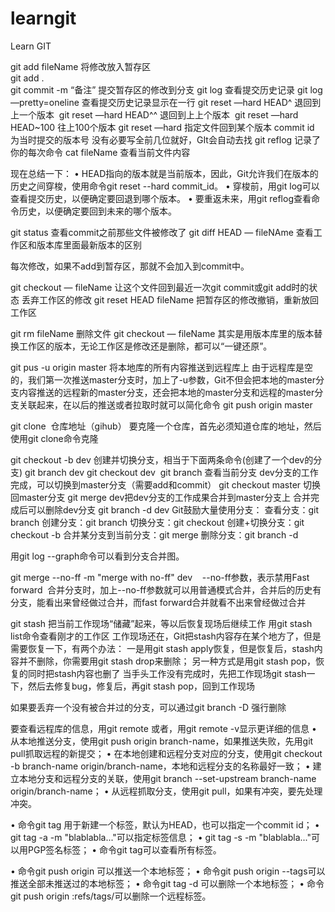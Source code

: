 # learngit
Learn GIT 

git add fileName 将修改放入暂存区\
git add . \
git commit -m “备注” 提交暂存区的修改到分支
git log 查看提交历史记录
git log —pretty=oneline 查看提交历史记录显示在一行
git reset —hard HEAD^ 退回到上一个版本 
git reset —hard HEAD^^ 退回到上上个版本 
git reset —hard HEAD~100 往上100个版本
git reset —hard <commit id> 指定文件回到某个版本 commit id 为当时提交的版本号 没有必要写全前几位就好，GIt会自动去找
git reflog 记录了你的每次命令
cat fileName 查看当前文件内容

现在总结一下：
•	HEAD指向的版本就是当前版本，因此，Git允许我们在版本的历史之间穿梭，使用命令git reset --hard commit_id。
•	穿梭前，用git log可以查看提交历史，以便确定要回退到哪个版本。
•	要重返未来，用git reflog查看命令历史，以便确定要回到未来的哪个版本。

git status 查看commit之前那些文件被修改了
git diff HEAD — fileNAme 查看工作区和版本库里面最新版本的区别

每次修改，如果不add到暂存区，那就不会加入到commit中。

git checkout — fileName 让这个文件回到最近一次git commit或git add时的状态 丢弃工作区的修改
git reset HEAD fileName 把暂存区的修改撤销，重新放回工作区

git rm fileName 删除文件
git checkout — fileName 其实是用版本库里的版本替换工作区的版本，无论工作区是修改还是删除，都可以“一键还原”。

git pus -u origin master 将本地库的所有内容推送到远程库上 
由于远程库是空的，我们第一次推送master分支时，加上了-u参数，Git不但会把本地的master分支内容推送的远程新的master分支，还会把本地的master分支和远程的master分支关联起来，在以后的推送或者拉取时就可以简化命令
git push origin master

git clone  仓库地址（gihub）
要克隆一个仓库，首先必须知道仓库的地址，然后使用git clone命令克隆

git checkout -b dev 创建并切换分支，相当于下面两条命令(创建了一个dev的分支)
git branch dev
git checkout dev 
git branch 查看当前分支
dev分支的工作完成，可以切换到master分支（需要add和commit）
git checkout master 切换回master分支
git merge dev把dev分支的工作成果合并到master分支上
合并完成后可以删除dev分支 git branch -d dev
Git鼓励大量使用分支：
查看分支：git branch
创建分支：git branch <name>
切换分支：git checkout <name>
创建+切换分支：git checkout -b <name>
合并某分支到当前分支：git merge <name>
删除分支：git branch -d <name>

用git log --graph命令可以看到分支合并图。

git merge --no-ff -m "merge with no-ff" dev    --no-ff参数，表示禁用Fast forward 
合并分支时，加上--no-ff参数就可以用普通模式合并，合并后的历史有分支，能看出来曾经做过合并，而fast forward合并就看不出来曾经做过合并

git stash 把当前工作现场“储藏”起来，等以后恢复现场后继续工作
用git stash list命令查看刚才的工作区
工作现场还在，Git把stash内容存在某个地方了，但是需要恢复一下，有两个办法：
一是用git stash apply恢复，但是恢复后，stash内容并不删除，你需要用git stash drop来删除；
另一种方式是用git stash pop，恢复的同时把stash内容也删了
当手头工作没有完成时，先把工作现场git stash一下，然后去修复bug，修复后，再git stash pop，回到工作现场

如果要丢弃一个没有被合并过的分支，可以通过git branch -D <name>强行删除

要查看远程库的信息，用git remote 或者，用git remote -v显示更详细的信息
•	从本地推送分支，使用git push origin branch-name，如果推送失败，先用git pull抓取远程的新提交；
•	在本地创建和远程分支对应的分支，使用git checkout -b branch-name origin/branch-name，本地和远程分支的名称最好一致；
•	建立本地分支和远程分支的关联，使用git branch --set-upstream branch-name origin/branch-name；
•	从远程抓取分支，使用git pull，如果有冲突，要先处理冲突。

•	命令git tag <name>用于新建一个标签，默认为HEAD，也可以指定一个commit id；
•	git tag -a <tagname> -m "blablabla..."可以指定标签信息；
•	git tag -s <tagname> -m "blablabla..."可以用PGP签名标签；
•	命令git tag可以查看所有标签。

•	命令git push origin <tagname>可以推送一个本地标签；
•	命令git push origin --tags可以推送全部未推送过的本地标签；
•	命令git tag -d <tagname>可以删除一个本地标签；
•	命令git push origin :refs/tags/<tagname>可以删除一个远程标签。















